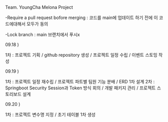 Team. YoungCha Melona Project

<role>

-Require a pull request bofore merging : 코드를 main에 업데이트 하기 전에 이 코드에대해서 모두가 동의 

-Lock branch : main 브랜치에서 푸시x

09.18 )

1차 : 프로젝트 기획 / github repository 생성 / 프로젝트 일정 수립 / 이벤트 스토밍 작성 

09.19 )

1차 : 프로젝트 일정 재수립 / 프로젝트 파트별 팀원 기능 분배 / ERD 1차 설계
2차 : Springboot Security Session과 Token 방식 회의 / 개발 패키지 관리  / 프로젝트 스토리보드 설계

09.20 ) 

1차 : 프로젝트 변수명 지정 / 초기 테이블 1차 생성 
